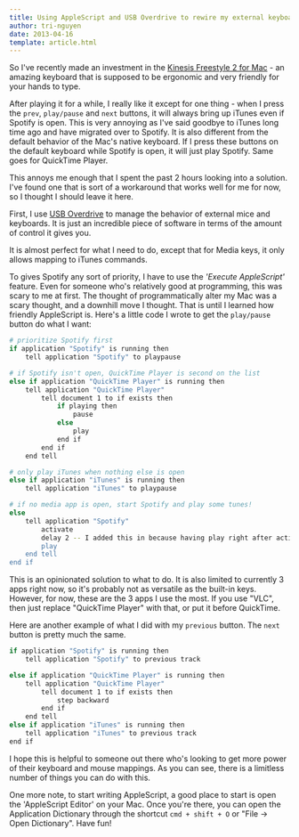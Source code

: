 ```yaml
---
title: Using AppleScript and USB Overdrive to rewire my external keyboard
author: tri-nguyen
date: 2013-04-16
template: article.html
---
```


So I've recently made an investment in the [Kinesis Freestyle 2 for Mac](http://www.kinesis-ergo.com/freestyle2_mac.htm) - an amazing keyboard that is supposed to be ergonomic and very friendly for your hands to type.

After playing it for a while, I really like it except for one thing - when I press the `prev`, `play/pause` and `next` buttons, it will always bring up iTunes even if Spotify is open. This is very annoying as I've said goodbye to iTunes long time ago and have migrated over to Spotify. It is also different from the default behavior of the Mac's native keyboard. If I press these buttons on the default keyboard while Spotify is open, it will just play Spotify. Same goes for QuickTime Player.

This annoys me enough that I spent the past 2 hours looking into a solution. I've found one that is sort of a workaround that works well for me for now, so I thought I should leave it here. <span class="more"></span>

First, I use [USB Overdrive](http://www.usboverdrive.com/) to manage the behavior of external mice and keyboards. It is just an incredible piece of software in terms of the amount of control it gives you.

It is almost perfect for what I need to do, except that for Media keys, it only allows mapping to iTunes commands.

To gives Spotify any sort of priority, I have to use the *'Execute AppleScript'* feature. Even for someone who's relatively good at programming, this was scary to me at first. The thought of programmatically alter my Mac was a scary thought, and a downhill move I thought. That is until I learned how friendly AppleScript is. Here's a little code I wrote to get the `play/pause` button do what I want:

```bash
# prioritize Spotify first
if application "Spotify" is running then
	tell application "Spotify" to playpause

# if Spotify isn't open, QuickTime Player is second on the list
else if application "QuickTime Player" is running then
	tell application "QuickTime Player"
		tell document 1 to if exists then
			if playing then
				pause
			else
				play
			end if
		end if
	end tell

# only play iTunes when nothing else is open
else if application "iTunes" is running then
	tell application "iTunes" to playpause

# if no media app is open, start Spotify and play some tunes!
else
	tell application "Spotify"
		activate
		delay 2 -- I added this in because having play right after activate doesn't quite work. It turns out the delay gives it a nice fade in effect
		play
	end tell
end if
```

This is an opinionated solution to what to do. It is also limited to currently 3 apps right now, so it's probably not as versatile as the built-in keys. However, for now, these are the 3 apps I use the most. If you use "VLC", then just replace "QuickTime Player" with that, or put it before QuickTime.

Here are another example of what I did with my `previous` button. The `next` button is pretty much the same.

```bash
if application "Spotify" is running then
	tell application "Spotify" to previous track

else if application "QuickTime Player" is running then
	tell application "QuickTime Player"
		tell document 1 to if exists then
			step backward
		end if
	end tell
else if application "iTunes" is running then
	tell application "iTunes" to previous track
end if
```

I hope this is helpful to someone out there who's looking to get more power of their keyboard and mouse mappings. As you can see, there is a limitless number of things you can do with this.

One more note, to start writing AppleScript, a good place to start is open the 'AppleScript Editor' on your Mac. Once you're there, you can open the Application Dictionary through the shortcut `cmd + shift + O` or "File -> Open Dictionary". Have fun!